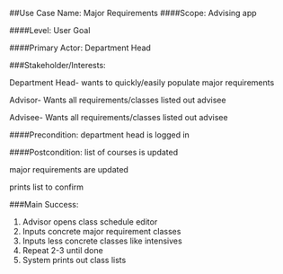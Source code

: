 ##Use Case Name: Major Requirements
####Scope: Advising app

####Level: User Goal

####Primary Actor: Department Head

###Stakeholder/Interests:

Department Head- wants to quickly/easily populate major requirements

Advisor- Wants all requirements/classes listed out advisee

Advisee- Wants all requirements/classes listed out advisee

####Precondition: department head is logged in

####Postcondition: list of courses is updated 

major requirements are updated

prints list to confirm

###Main Success:
1. Advisor opens class schedule editor
2. Inputs concrete major requirement classes
3. Inputs less concrete classes like intensives
5. Repeat 2-3 until done
6. System prints out class lists


